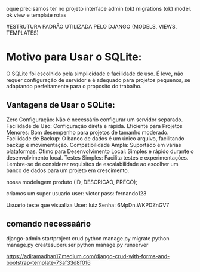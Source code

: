 oque precisamos ter no projeto
interface admin (ok)
migrations (ok)
model. ok
view e template
rotas 

#ESTRUTURA PADRÃO UTILIZADA PELO DJANGO (MODELS, VIEWS, TEMPLATES)

# Motivo para Usar o SQLite:
O SQLite foi escolhido pela simplicidade e facilidade de uso. É leve, não requer configuração de servidor e é adequado para projetos pequenos, se adaptando perfeitamente 
para o proposito do trabalho.

## Vantagens de Usar o SQLite:
Zero Configuração: Não é necessário configurar um servidor separado.
Facilidade de Uso: Configuração direta e rápida.
Eficiente para Projetos Menores: Bom desempenho para projetos de tamanho moderado.
Facilidade de Backup: O banco de dados é um único arquivo, facilitando backup e movimentação.
Compatibilidade Ampla: Suportado em várias plataformas.
Ótimo para Desenvolvimento Local: Simples e rápido durante o desenvolvimento local.
Testes Simples: Facilita testes e experimentações.
Lembre-se de considerar requisitos de escalabilidade ao escolher um banco de dados para um projeto em crescimento.

nossa modelagem
produto (ID, DESCRICAO, PRECO);

criamos um super usuario
user: victor
pass: fernando123

Usuario teste que visualiza
User: luiz
Senha: 6MpDn.WKPDZnGV7

## comando necessaário
django-admin startproject crud
python manage.py migrate
python manage.py createsuperuser
python manage.py runserver

https://adiramadhan17.medium.com/django-crud-with-forms-and-bootstrap-template-73af33d8f016